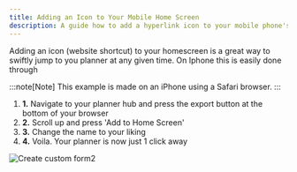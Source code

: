 ```yaml
---
title: Adding an Icon to Your Mobile Home Screen
description: A guide how to add a hyperlink icon to your mobile phone's homescreen
---
```


Adding an icon (website shortcut) to your homescreen is a great way to swiftly jump to you planner at any given time. 
On Iphone this is easily done through 

:::note[Note]
This example is made on an iPhone using a Safari browser.
::: 
1. **1.** Navigate to your planner hub and press the export button at the bottom of your browser
2. **2.** Scroll up and press 'Add to Home Screen'
3. **3.** Change the name to your liking
4. **4.** Voila. Your planner is now just 1 click away

![Create custom form2](/images/add_icon_to_homescreen_iphone.png)